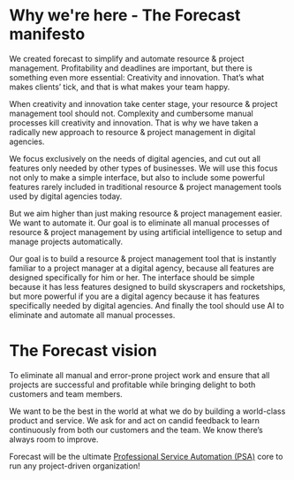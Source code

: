 # Why we're here - The Forecast manifesto

We created forecast to simplify and automate resource & project management. Profitability and deadlines are important, but there is something even more essential: Creativity and innovation. That’s what makes clients’ tick, and that is what makes your team happy.

When creativity and innovation take center stage, your resource & project management tool should not. Complexity and cumbersome manual processes kill creativity and innovation. That is why we have taken a radically new approach to resource & project management in digital agencies.

We focus exclusively on the needs of digital agencies, and cut out all features only needed by other types of businesses. We will use this focus not only to make a simple interface, but also to include some powerful features rarely included in traditional resource & project management tools used by digital agencies today.

But we aim higher than just making resource & project management easier. We want to automate it. Our goal is to eliminate all manual processes of resource & project management by using artificial intelligence to setup and manage projects automatically.

Our goal is to build a resource & project management tool that is instantly familiar to a project manager at a digital agency, because all features are designed specifically for him or her. The interface should be simple because it has less features designed to build skyscrapers and rocketships, but more powerful if you are a digital agency because it has features specifically needed by digital agencies. And finally the tool should use AI to eliminate and automate all manual processes.

# The Forecast vision

To eliminate all manual and error-prone project work and ensure that all projects are successful and profitable  while bringing delight to both customers and team members.

We want to be the best in the world at what we do by building a world-class product and service. We ask for and act on candid feedback to learn continuously from both our customers and the team. We know there’s always room to improve.

Forecast will be the ultimate [Professional Service Automation (PSA)](https://en.wikipedia.org/wiki/Professional_services_automation) core to run any project-driven organization!